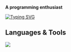**A programming enthusiast**

[![Typing SVG](https://readme-typing-svg.demolab.com?font=Fira+Code&pause=1000&color=000000&width=435&lines=%E8%87%AA%E7%84%B6%E8%B5%A0%E4%BA%88%E4%BD%A0%EF%BC%8C%E6%A0%91%E5%86%A0%E5%BE%AE%E9%A3%8E%EF%BC%8C%E8%82%A9%E5%A4%B4%E7%9A%84%E6%9A%B4%E9%9B%A8;%E7%89%87%E5%88%BB%E5%90%8E%E7%94%9F%E6%88%90%EF%BC%8C%E5%B9%B3%E8%A1%A1%E5%BF%A0%E8%AF%9A%EF%BC%8C%E4%B8%8D%E6%81%AF%E7%9A%84%E8%BA%AB%E4%BD%93)](https://git.io/typing-svg)

## Languages & Tools

<p align="left">
  <a href="https://skillicons.dev">
    <img src="https://skillicons.dev/icons?i=neovim,go,java,kotlin,react,tailwind,nix,linux" />
  </a>
</p>

